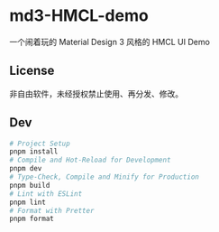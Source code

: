 # md3-HMCL-demo

一个闹着玩的 Material Design 3 风格的 HMCL UI Demo

## License

非自由软件，未经授权禁止使用、再分发、修改。

## Dev

```sh
# Project Setup
pnpm install
# Compile and Hot-Reload for Development
pnpm dev
# Type-Check, Compile and Minify for Production
pnpm build
# Lint with ESLint
pnpm lint
# Format with Pretter
pnpm format
```
